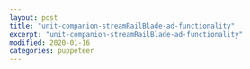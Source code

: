 ```yaml
---
layout: post
title: "unit-companion-streamRailBlade-ad-functionality"
excerpt: "unit-companion-streamRailBlade-ad-functionality"
modified: 2020-01-16
categories: puppeteer
---
```

<div class="apester-media" data-media-id="5e1b20964769085c9249ab0d" height="458"></div><script async 
src="https://static.apester.com/js/sdk/latest/apester-sdk.js"></script>
